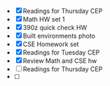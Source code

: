 - [x] Readings for Thursday CEP
- [x] Math HW set 1
- [x] 390z quick check HW
- [x] Built environments photo
- [x] CSE Homework set
- [x] Readings for Tuesday CEP
- [x] Review Math and CSE hw
- [ ] Readings for Thursday CEP
- [ ] 